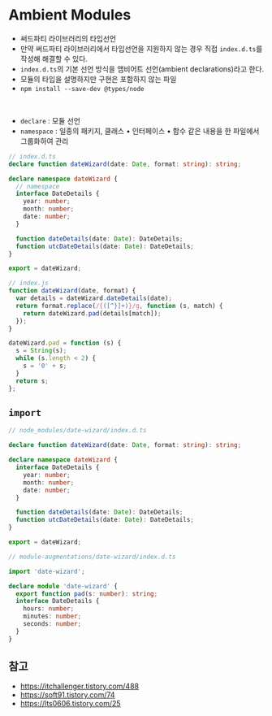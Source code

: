 # Ambient Modules

- 써드파티 라이브러리의 타입선언
- 만약 써드파티 라이브러리에서 타입선언을 지원하지 않는 경우 직접 `index.d.ts`를 작성해 해결할 수 있다.
- `index.d.ts`의 기본 선언 방식을 앰비어트 선언(ambient declarations)라고 한다.
- 모듈의 타입을 설명하지만 구현은 포함하지 않는 파일
- `npm install --save-dev @types/node`

<br>

- `declare` : 모듈 선언
- `namespace` : 일종의 패키지, 클래스 • 인터페이스 • 함수 같은 내용을 한 파일에서 그룹화하여 관리

```ts
// index.d.ts
declare function dateWizard(date: Date, format: string): string;

declare namespace dateWizard {
  // namespace
  interface DateDetails {
    year: number;
    month: number;
    date: number;
  }

  function dateDetails(date: Date): DateDetails;
  function utcDateDetails(date: Date): DateDetails;
}

export = dateWizard;

// index.js
function dateWizard(date, format) {
  var details = dateWizard.dateDetails(date);
  return format.replace(/{([^}]+)}/g, function (s, match) {
    return dateWizard.pad(details[match]);
  });
}

dateWizard.pad = function (s) {
  s = String(s);
  while (s.length < 2) {
    s = '0' + s;
  }
  return s;
};
```

## `import`

```ts
// node_modules/date-wizard/index.d.ts

declare function dateWizard(date: Date, format: string): string;

declare namespace dateWizard {
  interface DateDetails {
    year: number;
    month: number;
    date: number;
  }

  function dateDetails(date: Date): DateDetails;
  function utcDateDetails(date: Date): DateDetails;
}

export = dateWizard;

// module-augmentations/date-wizard/index.d.ts

import 'date-wizard';

declare module 'date-wizard' {
  export function pad(s: number): string;
  interface DateDetails {
    hours: number;
    minutes: number;
    seconds: number;
  }
}
```

## 참고

- https://itchallenger.tistory.com/488
- https://soft91.tistory.com/74
- https://lts0606.tistory.com/25
